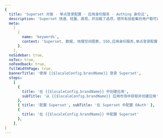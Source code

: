 ```yaml
---
{
  title: 'Superset 对接 - 单点登录配置 - 应用身份服务 - Authing 身份云',
  description: 'Superset 快速、轻量、直观，并加载了选项，使所有技能集的用户都可以轻松探索和可视化他们的数据，从简单的折线图到高度详细的地理空间图表。',
  meta:
    [
      {
        name: 'keywords',
        content: 'Superset, 数据, 地理空间图表, SSO,应用身份服务,单点登录配置,Authing身份云',
      },
    ],
  noSidebar: true,
  noToc: true,
  noFeedback: true,
  fullWidthPage: true,
  bannerTitle: '使用 {{$localeConfig.brandName}} 登录 Superset',
  steps:
    [
      {
        title: '在 {{$localeConfig.brandName}} 中创建应用',
        subTitle: '从 {{$localeConfig.brandName}} 应用市场中获取并创建应用',
      },
      { title: '配置 Superset', subTitle: '在 Superset 中配置 OAuth' },
      {
        title: '在 {{$localeConfig.brandName}} 中配置 Superset'
      },
    ],
}
---
```


<IntegrationDetail/>
